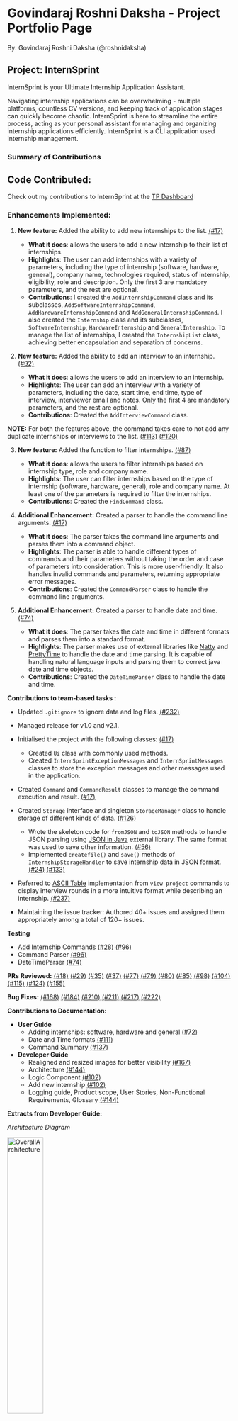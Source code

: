 # Govindaraj Roshni Daksha - Project Portfolio Page

By: Govindaraj Roshni Daksha (@roshnidaksha)

## Project: InternSprint

InternSprint is your Ultimate Internship Application Assistant.

Navigating internship applications can be overwhelming - multiple platforms, countless CV versions, and keeping track of
application stages can quickly become chaotic. InternSprint is here to streamline the entire process, acting as your personal
assistant for managing and organizing internship applications efficiently. InternSprint is a CLI application used internship management.

### Summary of Contributions

## Code Contributed: 

Check out my contributions to InternSprint at the [TP Dashboard](https://nus-cs2113-ay2425s2.github.io/tp-dashboard/?search=roshnidaksha&breakdown=true&sort=groupTitle%20dsc&sortWithin=title&since=2025-02-21&timeframe=commit&mergegroup=&groupSelect=groupByRepos&checkedFileTypes=docs~functional-code~test-code~other)

### Enhancements Implemented:  

1. **New feature:** Added the ability to add new internships to the list.
[(#17)](https://github.com/AY2425S2-CS2113-T11a-3/tp/pull/17)

    * **What it does**: allows the users to add a new internship to their list of internships.
    * **Highlights**: The user can add internships with a variety of parameters, including the type of internship (software, hardware, general),
   company name, technologies required, status of internship, eligibility, role and description.
   Only the first 3 are mandatory parameters, and the rest are optional.
    * **Contributions**: I created the `AddInternshipCommand` class and its subclasses, 
   `AddSoftwareInternshipCommand`, `AddHardwareInternshipCommand` and `AddGeneralInternshipCommand`. 
   I also created the `Internship` class and its subclasses, `SoftwareInternship`, `HardwareInternship` and `GeneralInternship`. 
   To manage the list of internships, I created the `InternshipList` class, achieving better encapsulation and separation of concerns.


2. **New feature:** Added the ability to add an interview to an internship.
[(#92)](https://github.com/AY2425S2-CS2113-T11a-3/tp/pull/92)

    * **What it does**: allows the users to add an interview to an internship.
    * **Highlights**: The user can add an interview with a variety of parameters, including the date, start time, end time, 
   type of interview, interviewer email and notes.
   Only the first 4 are mandatory parameters, and the rest are optional.
    * **Contributions**: Created the `AddInterviewCommand` class.

**NOTE:** For both the features above, the command takes care to not add any duplicate internships or interviews to the list.
[(#113)](https://github.com/AY2425S2-CS2113-T11a-3/tp/pull/113)
[(#120)](https://github.com/AY2425S2-CS2113-T11a-3/tp/pull/120)

<div style="page-break-after: always;"></div>

3. **New feature:** Added the function to filter internships.
[(#87)](https://github.com/AY2425S2-CS2113-T11a-3/tp/pull/87)

   * **What it does**: allows the users to filter internships based on internship type, role and company name.
   * **Highlights**: The user can filter internships based on the type of internship (software, hardware, general),
   role and company name. At least one of the parameters is required to filter the internships.
   * **Contributions**: Created the `FindCommand` class.


4. **Additional Enhancement:** Created a parser to handle the command line arguments.
   [(#17)](https://github.com/AY2425S2-CS2113-T11a-3/tp/pull/17)

    * **What it does**: The parser takes the command line arguments and parses them into a command object.
    * **Highlights**: The parser is able to handle different types of commands and their parameters without taking the 
   order and case of parameters into consideration. This is more user-friendly. 
   It also handles invalid commands and parameters, returning appropriate error messages.
    * **Contributions**: Created the `CommandParser` class to handle the command line arguments.


5. **Additional Enhancement:** Created a parser to handle date and time.
[(#74)](https://github.com/AY2425S2-CS2113-T11a-3/tp/pull/74)

    * **What it does**: The parser takes the date and time in different formats and parses them into a standard format.
    * **Highlights**: The parser makes use of external libraries like [Natty](https://mvnrepository.com/artifact/com.joestelmach/natty) 
   and [PrettyTime](https://mvnrepository.com/artifact/org.ocpsoft.prettytime/prettytime) to handle the date and time parsing.
   It is capable of handling natural language inputs and parsing them to correct java date and time objects.
    * **Contributions**: Created the `DateTimeParser` class to handle the date and time.

**Contributions to team-based tasks :**
* Updated `.gitignore` to ignore data and log files. [(#232)](https://github.com/AY2425S2-CS2113-T11a-3/tp/pull/233)
* Managed release for v1.0 and v2.1.
* Initialised the project with the following classes: [(#17)](https://github.com/AY2425S2-CS2113-T11a-3/tp/pull/17)
  * Created `Ui` class with commonly used methods.
  * Created `InternSprintExceptionMessages` and `InternSprintMessages` classes to store the exception messages and
    other messages used in the application.
* Created `Command` and `CommandResult` classes to manage the command execution and result.
[(#17)](https://github.com/AY2425S2-CS2113-T11a-3/tp/pull/17)
* Created `Storage` interface and singleton `StorageManager` class to handle storage of different kinds of data. 
[(#126)](https://github.com/AY2425S2-CS2113-T11a-3/tp/pull/126)

  * Wrote the skeleton code for `fromJSON` and `toJSON` methods to handle JSON parsing using [JSON in Java](https://mvnrepository.com/artifact/org.json/json)
  external library. The same format was used to save other information.
  [(#56)](https://github.com/AY2425S2-CS2113-T11a-3/tp/pull/56)
  * Implemented `createfile()` and `save()` methods of `InternshipStorageHandler` to save internship data in JSON format.
  [(#24)](https://github.com/AY2425S2-CS2113-T11a-3/tp/pull/24)
  [(#133)](https://github.com/AY2425S2-CS2113-T11a-3/tp/pull/133)

* Referred to [ASCII Table](https://mvnrepository.com/artifact/de.vandermeer/asciitable) implementation from `view project` commands to display interview rounds in a more intuitive
format while describing an internship. [(#237)](https://github.com/AY2425S2-CS2113-T11a-3/tp/pull/237)
* Maintaining the issue tracker: Authored 40+ issues and assigned them appropriately among a total of 120+ issues.

**Testing**
* Add Internship Commands [(#28)](https://github.com/AY2425S2-CS2113-T11a-3/tp/pull/28) [(#96)](https://github.com/AY2425S2-CS2113-T11a-3/tp/pull/96/files)
* Command Parser [(#96)](https://github.com/AY2425S2-CS2113-T11a-3/tp/pull/96/files)
* DateTimeParser [(#74)](https://github.com/AY2425S2-CS2113-T11a-3/tp/pull/133)

**PRs Reviewed:**
[(#18)](https://github.com/AY2425S2-CS2113-T11a-3/tp/pull/18)
[(#29)](https://github.com/AY2425S2-CS2113-T11a-3/tp/pull/29)
[(#35)](https://github.com/AY2425S2-CS2113-T11a-3/tp/pull/35)
[(#37)](https://github.com/AY2425S2-CS2113-T11a-3/tp/pull/37)
[(#77)](https://github.com/AY2425S2-CS2113-T11a-3/tp/pull/77)
[(#79)](https://github.com/AY2425S2-CS2113-T11a-3/tp/pull/79)
[(#80)](https://github.com/AY2425S2-CS2113-T11a-3/tp/pull/80)
[(#85)](https://github.com/AY2425S2-CS2113-T11a-3/tp/pull/85)
[(#98)](https://github.com/AY2425S2-CS2113-T11a-3/tp/pull/98)
[(#104)](https://github.com/AY2425S2-CS2113-T11a-3/tp/pull/104)
[(#115)](https://github.com/AY2425S2-CS2113-T11a-3/tp/pull/115)
[(#124)](https://github.com/AY2425S2-CS2113-T11a-3/tp/pull/124)
[(#155)](https://github.com/AY2425S2-CS2113-T11a-3/tp/pull/155)

**Bug Fixes:**
[(#168)](https://github.com/AY2425S2-CS2113-T11a-3/tp/pull/168)
[(#184)](https://github.com/AY2425S2-CS2113-T11a-3/tp/pull/184)
[(#210)](https://github.com/AY2425S2-CS2113-T11a-3/tp/pull/210)
[(#211)](https://github.com/AY2425S2-CS2113-T11a-3/tp/pull/211)
[(#217)](https://github.com/AY2425S2-CS2113-T11a-3/tp/pull/217)
[(#222)](https://github.com/AY2425S2-CS2113-T11a-3/tp/pull/222)

<div style="page-break-after: always;"></div>

**Contributions to Documentation:**
* **User Guide**
  * Adding internships: software, hardware and general [(#72)](https://github.com/AY2425S2-CS2113-T11a-3/tp/pull/72)
  * Date and Time formats [(#111)](https://github.com/AY2425S2-CS2113-T11a-3/tp/pull/111)
  * Command Summary [(#137)](https://github.com/AY2425S2-CS2113-T11a-3/tp/pull/137)
* **Developer Guide**
  * Realigned and resized images for better visibility [(#167)](https://github.com/AY2425S2-CS2113-T11a-3/tp/pull/167)
  * Architecture [(#144)](https://github.com/AY2425S2-CS2113-T11a-3/tp/pull/144)
  * Logic Component [(#102)](https://github.com/AY2425S2-CS2113-T11a-3/tp/pull/102)
  * Add new internship [(#102)](https://github.com/AY2425S2-CS2113-T11a-3/tp/pull/102)
  * Logging guide, Product scope, User Stories, Non-Functional Requirements, Glossary [(#144)](https://github.com/AY2425S2-CS2113-T11a-3/tp/pull/144)

**Extracts from Developer Guide:**

*Architecture Diagram*

<img src="../images/OverallArchitecture.png" alt="OverallArchitecture" width="40%">

*Command Parser Class Diagram*

<img src="../images/CommandParserClassUML.png" alt="CommandParserClassUML" width="100%">

<div style="page-break-after: always;"></div>

*Command Class Overview Sequence Diagram*

<img src="../images/CommandClassOverview.png" alt="CommandClassOverview" width="100%">

*Sequence Diagrams showing the flow of execution for adding an internship*

<img src="../images/AddInternshipImages/AddCommandSequenceDiagramOverview.png" alt="AddCommandSequenceDiagramOverview" width="50%">
<img src="../images/AddInternshipImages/AddCommandSequenceDiagramAlternateFrameOne.png" alt="AddCommandSequenceDiagramOverview" width="60%">

<div style="page-break-after: always;"></div>

<img src="../images/AddInternshipImages/AddCommandSequenceDiagramAlternateFrameTwo.png" alt="AddCommandSequenceDiagramOverview" width="100%">
